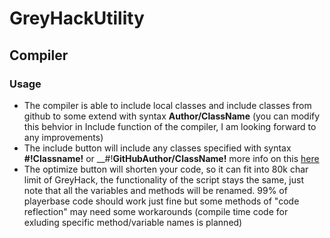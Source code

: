 # GreyHackUtility
## Compiler
### Usage
* The compiler is able to include local classes and include classes from github to some extend with syntax __Author/ClassName__ 
(you can modify this behvior in Include function of the compiler, I am looking forward to any improvements)
* The include button will include any classes specified with syntax __#!Classname!__ or __#!__GitHubAuthor/ClassName!__ more info on this [here](https://ghcommunity.xyz/t/script-compiler/)
* The optimize button will shorten your code, so it can fit into 80k char limit of GreyHack, the functionality of the script stays the same, just note that all the variables and methods will be renamed. 99% of playerbase code should work just fine but some methods of "code reflection" may need some workarounds (compile time code for exluding specific method/variable names is planned)
